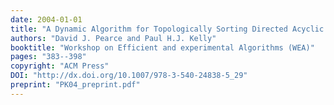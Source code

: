 ```yaml
---
date: 2004-01-01
title: "A Dynamic Algorithm for Topologically Sorting Directed Acyclic Graphs"
authors: "David J. Pearce and Paul H.J. Kelly"
booktitle: "Workshop on Efficient and experimental Algorithms (WEA)"
pages: "383--398"
copyright: "ACM Press"
DOI: "http://dx.doi.org/10.1007/978-3-540-24838-5_29"
preprint: "PK04_preprint.pdf"
---
```


